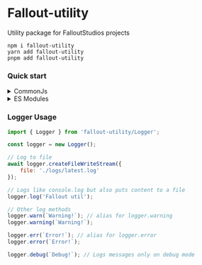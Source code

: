# Fallout-utility
Utility package for FalloutStudios projects

```
npm i fallout-utility
yarn add fallout-utility
pnpm add fallout-utility
```

### Quick start
<details>
    <summary>CommonJs</summary>

```js
const util = require("fallout-utility");
```
</details>
<details>
    <summary>ES Modules</summary>

```js
import utils from "fallout-utility";
```
</details>

### Logger Usage

```js
import { Logger } from 'fallout-utility/Logger';

const logger = new Logger();

// Log to file
await logger.createFileWriteStream({
    file: './logs/latest.log'
});

// Logs like console.log but also puts content to a file
logger.log('Fallout util');

// Other log methods
logger.warn(`Warning!`); // alias for logger.warning
logger.warning(`Warning!`);

logger.err(`Error!`); // alias for logger.error
logger.error(`Error!`);

logger.debug(`Debug!`); // Logs messages only on debug mode
```